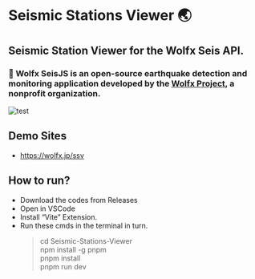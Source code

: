 # Seismic Stations Viewer 🌏

## Seismic Station Viewer for the Wolfx Seis API. 
 ### 🚨 Wolfx SeisJS is an open-source earthquake detection and monitoring application developed by the [Wolfx Project](https://github.com/WolfxProject), a nonprofit organization.
![test](https://github.com/user-attachments/assets/ee4583a2-4f34-4b84-928b-8ef19962fdc7)

## Demo Sites
- https://wolfx.jp/ssv

## How to run?
- Download the codes from Releases
- Open in VSCode
- Install “Vite” Extension.
- Run these cmds in the terminal in turn.
  > cd Seismic-Stations-Viewer<br>
  > npm install -g pnpm<br>
  > pnpm install<br>
  > pnpm run dev<br>
